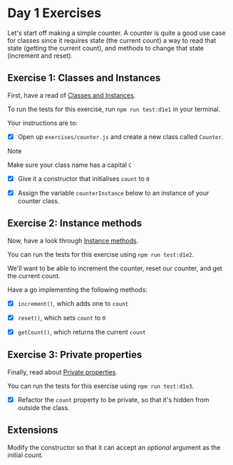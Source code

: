# Day 1 Exercises

Let's start off making a simple counter. A counter is quite a good use case for
classes since it requires state (the current count) a way to read that state
(getting the current count), and methods to change that state (increment and
reset).

## Exercise 1: Classes and Instances

First, have a read of
[Classes and Instances](https://tech-docs.corndel.com/js/classes-and-instances.html).

To run the tests for this exercise, run `npm run test:d1e1` in your terminal.

Your instructions are to:

- [x] Open up `exercises/counter.js` and create a new class called `Counter`.

> [!NOTE]
>
> Make sure your class name has a capital `C`

- [x] Give it a constructor that initialises `count` to `0`

- [x] Assign the variable `counterInstance` below to an instance of your counter
      class.

## Exercise 2: Instance methods

Now, have a look through
[Instance methods](https://tech-docs.corndel.com/js/instance-methods).

You can run the tests for this exercise using `npm run test:d1e2`.

We'll want to be able to increment the counter, reset our counter, and get the
current count.

Have a go implementing the following methods:

- [x] `increment()`, which adds one to `count`

- [x] `reset()`, which sets `count` to `0`

- [x] `getCount()`, which returns the current `count`

## Exercise 3: Private properties

Finally, read about
[Private properties](https://tech-docs.corndel.com/js/private-properties).

You can run the tests for this exercise using `npm run test:d1e3`.

- [x] Refactor the `count` property to be private, so that it's hidden from
      outside the class.

## Extensions

Modify the constructor so that it can accept an _optional_ argument as the
initial count.
